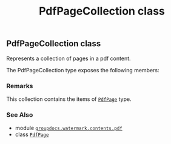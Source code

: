 ﻿---
title: PdfPageCollection class
second_title: GroupDocs.Watermark for Python via .NET API References
description: 
type: docs
url: /python-net/groupdocs.watermark.contents.pdf/pdfpagecollection/
is_root: false
weight: 130
---

## PdfPageCollection class

Represents a collection of pages in a pdf content.



The PdfPageCollection type exposes the following members:


### Remarks 


This collection contains the items of [`PdfPage`](/watermark/python-net/groupdocs.watermark.contents.pdf/pdfpage) type.

### See Also
* module [`groupdocs.watermark.contents.pdf`](..)
* class [`PdfPage`](/watermark/python-net/groupdocs.watermark.contents.pdf/pdfpage)

